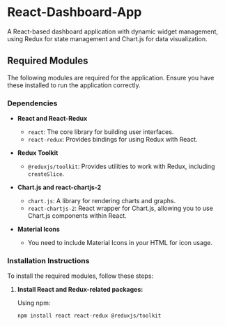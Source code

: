 # React-Dashboard-App
A React-based dashboard application with dynamic widget management, using Redux for state management and Chart.js for data visualization.
## Required Modules

The following modules are required for the application. Ensure you have these installed to run the application correctly.

### Dependencies

- **React and React-Redux**
  - `react`: The core library for building user interfaces.
  - `react-redux`: Provides bindings for using Redux with React.

- **Redux Toolkit**
  - `@reduxjs/toolkit`: Provides utilities to work with Redux, including `createSlice`.

- **Chart.js and react-chartjs-2**
  - `chart.js`: A library for rendering charts and graphs.
  - `react-chartjs-2`: React wrapper for Chart.js, allowing you to use Chart.js components within React.

- **Material Icons**
  - You need to include Material Icons in your HTML for icon usage.

### Installation Instructions

To install the required modules, follow these steps:

1. **Install React and Redux-related packages:**

   Using npm:

   ```bash
   npm install react react-redux @reduxjs/toolkit
